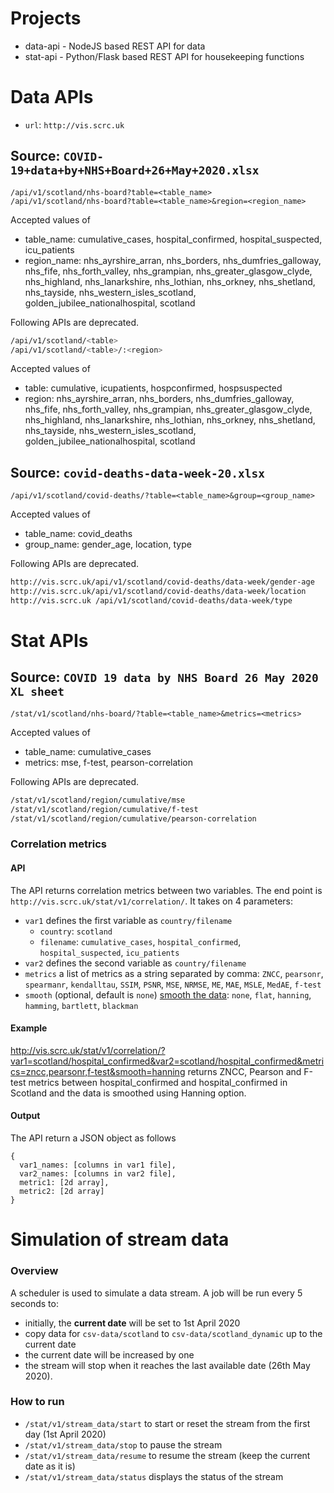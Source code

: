 # Projects

- data-api - NodeJS based REST API for data
- stat-api - Python/Flask based REST API for housekeeping functions   

# Data APIs 

- `url`: `http://vis.scrc.uk`

## Source:  `COVID-19+data+by+NHS+Board+26+May+2020.xlsx` 

```
/api/v1/scotland/nhs-board?table=<table_name>
/api/v1/scotland/nhs-board?table=<table_name>&region=<region_name>
```
Accepted values of
- table_name: cumulative_cases, hospital_confirmed, hospital_suspected, icu_patients
- region_name:  nhs_ayrshire_arran, nhs_borders, nhs_dumfries_galloway, nhs_fife, nhs_forth_valley, nhs_grampian, nhs_greater_glasgow_clyde, nhs_highland, nhs_lanarkshire, nhs_lothian,
nhs_orkney, nhs_shetland, nhs_tayside, nhs_western_isles_scotland, golden_jubilee_nationalhospital, scotland


Following APIs are deprecated.
```bash
/api/v1/scotland/<table>
/api/v1/scotland/<table>/:<region>
```

Accepted values of
- table: cumulative, icupatients, hospconfirmed, hospsuspected
- region:  nhs_ayrshire_arran, nhs_borders, nhs_dumfries_galloway, nhs_fife, nhs_forth_valley, nhs_grampian, nhs_greater_glasgow_clyde, nhs_highland, nhs_lanarkshire, nhs_lothian,
nhs_orkney, nhs_shetland, nhs_tayside, nhs_western_isles_scotland, golden_jubilee_nationalhospital, scotland

## Source: `covid-deaths-data-week-20.xlsx`

```
/api/v1/scotland/covid-deaths/?table=<table_name>&group=<group_name>
```
Accepted values of
- table_name: covid_deaths 
- group_name: gender_age, location, type



Following APIs are deprecated.

```bash
http://vis.scrc.uk/api/v1/scotland/covid-deaths/data-week/gender-age
http://vis.scrc.uk/api/v1/scotland/covid-deaths/data-week/location
http://vis.scrc.uk /api/v1/scotland/covid-deaths/data-week/type
```


# Stat APIs 

## Source: `COVID 19 data by NHS Board 26 May 2020 XL sheet`

```
/stat/v1/scotland/nhs-board/?table=<table_name>&metrics=<metrics>
```
Accepted values of
- table_name: cumulative_cases
- metrics: mse, f-test, pearson-correlation


Following APIs are deprecated.
```bash
/stat/v1/scotland/region/cumulative/mse
/stat/v1/scotland/region/cumulative/f-test
/stat/v1/scotland/region/cumulative/pearson-correlation
```


### Correlation metrics
#### API
The API returns correlation metrics between two variables. The end point is `http://vis.scrc.uk/stat/v1/correlation/`. It takes on 4 parameters:
- `var1` defines the first variable as `country/filename`
  - `country`: `scotland`
  - `filename`: `cumulative_cases`, `hospital_confirmed`, `hospital_suspected`, `icu_patients`
- `var2` defines the second variable as `country/filename`
- `metrics` a list of metrics as a string separated by comma: `ZNCC`, `pearsonr`, `spearmanr`, `kendalltau`, `SSIM`, `PSNR`, `MSE`, `NRMSE`, `ME`, `MAE`, `MSLE`, `MedAE`, `f-test`
- `smooth` (optional, default is `none`) [smooth the data](https://scipy-cookbook.readthedocs.io/items/SignalSmooth.html): `none`, `flat`, `hanning`, `hamming`, `bartlett`, `blackman`

#### Example
http://vis.scrc.uk/stat/v1/correlation/?var1=scotland/hospital_confirmed&var2=scotland/hospital_confirmed&metrics=zncc,pearsonr,f-test&smooth=hanning returns ZNCC, Pearson and F-test metrics between hospital_confirmed and hospital_confirmed in Scotland and the data is smoothed using Hanning option.

#### Output
The API return a JSON object as follows
```
{ 
  var1_names: [columns in var1 file], 
  var2_names: [columns in var2 file],
  metric1: [2d array],
  metric2: [2d array]
}

```


# Simulation of stream data

### Overview
A scheduler is used to simulate a data stream. A job will be run every 5 seconds to:
- initially, the **current date** will be set to 1st April 2020
- copy data for `csv-data/scotland` to `csv-data/scotland_dynamic` up to the current date
- the current date will be increased by one
- the stream will stop when it reaches the last available date (26th May 2020).

### How to run
- `/stat/v1/stream_data/start` to start or reset the stream from the first day (1st April 2020)
- `/stat/v1/stream_data/stop` to pause the stream
- `/stat/v1/stream_data/resume` to resume the stream (keep the current date as it is)
- `/stat/v1/stream_data/status` displays the status of the stream

